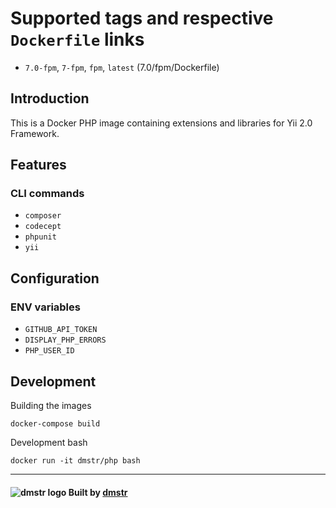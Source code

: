 Supported tags and respective `Dockerfile` links
================================================

- `7.0-fpm`, `7-fpm`, `fpm`, `latest` (7.0/fpm/Dockerfile)

Introduction
------------

This is a Docker PHP image containing extensions and libraries for Yii 2.0 Framework.

Features
--------

### CLI commands

 - `composer`
 - `codecept`
 - `phpunit`
 - `yii`
 

Configuration
-------------

### ENV variables

 - `GITHUB_API_TOKEN`
 - `DISPLAY_PHP_ERRORS`
 - `PHP_USER_ID`
 

Development
-----------

Building the images

    docker-compose build

Development bash    
    
    docker run -it dmstr/php bash
    
---

#### ![dmstr logo](http://t.phundament.com/dmstr-16-cropped.png) Built by [dmstr](http://diemeisterei.de)
